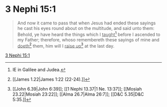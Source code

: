 # 3 Nephi 15:1

> And now it came to pass that when Jesus had ended these sayings he cast his eyes round about on the multitude, and said unto them: Behold, ye have heard the things which I <u>taught</u>[^a] before I ascended to my Father; therefore, whoso remembereth these sayings of mine and <u>doeth</u>[^b] them, him will I <u>raise up</u>[^c] at the last day.

[3 Nephi 15:1](https://www.churchofjesuschrist.org/study/scriptures/bofm/3-ne/15?lang=eng&id=p1#p1)


[^a]: IE in Galilee and Judea.
[^b]: [[James 1.22|James 1:22 (22-24).]]
[^c]: [[John 6.39|John 6:39]]; [[1 Nephi 13.37|1 Ne. 13:37]]; [[Mosiah 23.22|Mosiah 23:22]]; [[Alma 26.7|Alma 26:7]]; [[D&C 5.35|D&C 5:35.]]
